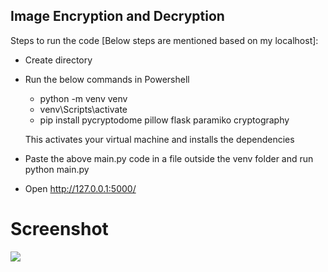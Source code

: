 ## Image Encryption and Decryption

Steps to run the code [Below steps are mentioned based on my localhost]:

- Create directory 
- Run the below commands in Powershell
  - python -m venv venv
  - venv\Scripts\activate
  - pip install pycryptodome pillow flask paramiko cryptography

  This activates your virtual machine  and installs the dependencies
- Paste the above main.py code in a file outside the venv folder and run python main.py
- Open http://127.0.0.1:5000/

# Screenshot

![](https://r2.fivemanage.com/GoT9ggvJQU94cTuQFMvtd/image-encrypt-decrypt.png)
